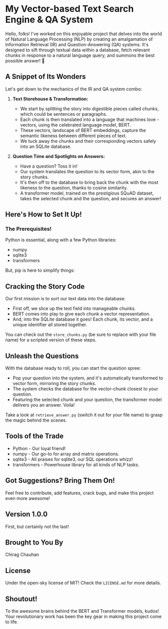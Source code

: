 # My Vector-based Text Search Engine & QA System

Hello, folks! I've worked on this enjoyable project that delves into the world of Natural Language Processing (NLP) by creating an amalgamation of Information Retrieval (IR) and Question-Answering (QA) systems. It's designed to sift through textual data within a database, fetch relevant chunks in response to a natural language query, and summons the best possible answer! 🚀️

## A Snippet of Its Wonders

Let's get down to the mechanics of the IR and QA system combo:

1. **Text Storehouse & Transformation:**
   - We start by splitting the story into digestible pieces called chunks, which could be sentences or paragraphs.
   - Each chunk is then translated into a language that machines love - vectors, using the celebrated language model, BERT.
   - These vectors, landscape of BERT embeddings, capture the semantic likeness between different pieces of text.
   - We tuck away the chunks and their corresponding vectors safely into an SQLite database.

2. **Question Time and Spotlights on Answers:**
   - Have a question? Toss it in!
   - Our system translates the question to its vector form, akin to the story chunks.
   - It's then off to the database to bring back the chunk with the most likeness to the question, thanks to cosine similarity.
   - A transformer model, trained on the prestigious SQuAD dataset, takes the selected chunk and the question, and secures an answer!

## Here's How to Set It Up!

### The Prerequisites!

Python is essential, along with a few Python libraries:

  - numpy
  - sqlite3
  - transformers

But, pip is here to simplify things:

## Cracking the Story Code

Our first mission is to sort our text data into the database:

- First off, we slice up the text field into manageable chunks.
- BERT comes into play to give each chunk a vector representation.
- And, into the SQLite database it goes! Each chunk, its vector, and a unique identifier all stored together.

You can check out the `store_chunks.py` (be sure to replace with your file name) for a scripted version of these steps.

## Unleash the Questions

With the database ready to roll, you can start the question spree:

- Pop your question into the system, and it's automatically transformed to vector form, mirroring the story chunks.
- The system checks the database for the vector-chunk closest to your question.
- Featuring the selected chunk and your question, the transformer model delivers you an answer. Voila!

Take a look at `retrieve_answer.py` (switch it out for your file name) to grasp the magic behind the scenes.

## Tools of the Trade

- Python - Our loyal friend!
- numpy - Our go-to for array and matrix operations.
- sqlite3 - All praises for sqlite3, our SQL operations whizz!
- transformers - Powerhouse library for all kinds of NLP tasks.

## Got Suggestions? Bring Them On!

Feel free to contribute, add features, crack bugs, and make this project even more awesome!

## Version 1.0.0

First, but certainly not the last!

## Brought to You By

Chirag Chauhan

## License

Under the open-sky license of MIT! Check the `LICENSE.md` for more details.

## Shoutout!

To the awesome brains behind the BERT and Transformer models, kudos! Your revolutionary work has been the key gear in making this project come to life.